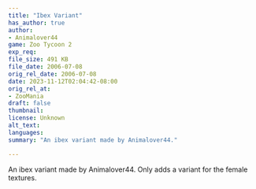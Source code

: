 ```yaml
---
title: "Ibex Variant"
has_author: true
author: 
- Animalover44
game: Zoo Tycoon 2
exp_req: 
file_size: 491 KB
file_date: 2006-07-08
orig_rel_date: 2006-07-08
date: 2023-11-12T02:04:42-08:00
orig_rel_at: 
- ZooMania
draft: false
thumbnail: 
license: Unknown
alt_text: 
languages:
summary: "An ibex variant made by Animalover44."

---
```


An ibex variant made by Animalover44. Only adds a variant for the female textures.